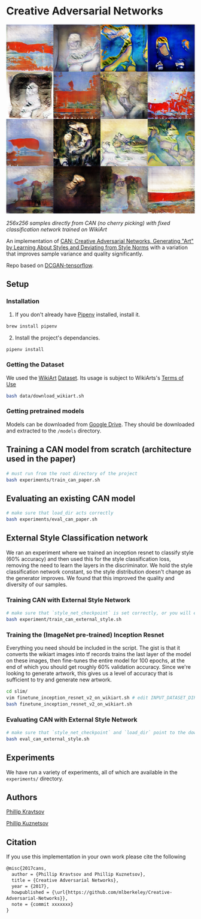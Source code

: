 # Creative Adversarial Networks

![collage](assets/256_external_collage.png)

_256x256 samples directly from CAN (no cherry picking) with fixed classification network trained on WikiArt_

An implementation of [CAN: Creative Adversarial Networks, Generating "Art"
by Learning About Styles and Deviating from Style Norms](https://arxiv.org/abs/1706.07068) with a variation that improves sample variance and quality significantly.

Repo based on [DCGAN-tensorflow](https://github.com/carpedm20/DCGAN-tensorflow).

<!-- with modifications to reduce checkerboard artifacts according to [this -->
<!-- distill article](https://distill.pub/2016/deconv-checkerboard/) -->

## Setup

### Installation

1. If you don't already have [Pipenv](https://pipenv.readthedocs.io/en/latest/) installed, install it.

```bash
brew install pipenv
```

2. Install the project's dependancies.

```bash
pipenv install
```

### Getting the Dataset

We used the [WikiArt](https://www.wikiart.org/)
[Dataset](https://github.com/cs-chan/ICIP2016-PC/tree/f5d6f6b58a6d8a4bd05aaaedd9688d08c02df8f2/WikiArt%20Dataset).
Its usage is subject to WikiArts's [Terms of Use](https://www.wikiart.org/en/terms-of-use)

```bash
bash data/download_wikiart.sh
```

### Getting pretrained models

Models can be downloaded from [Google Drive](https://drive.google.com/drive/folders/12r4dpxW5j1ouQbn51GkCoc-rcZjEZU1u?usp=sharing). They should be downloaded and extracted to the `/models` directory.

## Training a CAN model from scratch (architecture used in the paper)

```bash
# must run from the root directory of the project
bash experiments/train_can_paper.sh
```

## Evaluating an existing CAN model

```bash
# make sure that load_dir acts correctly
bash experiments/eval_can_paper.sh
```

## External Style Classification network

We ran an experiment where we trained an inception resnet to classify style (60% accuracy)
and then used this for the style classification loss, removing the need to learn the layers
in the discriminator. We hold the style classification network constant, so the style distribution
doesn't change as the generator improves. We found that this improved the quality and diversity
of our samples.

### Training CAN with External Style Network

```bash
# make sure that `style_net_checkpoint` is set correctly, or you will error out
bash experiment/train_can_external_style.sh
```

### Training the (ImageNet pre-trained) Inception Resnet

Everything you need should be included in the script. The gist is that it converts the wikiart images into tf records
trains the last layer of the model on these images, then fine-tunes the entire model for 100 epochs, at the end of which
you should get roughly 60% validation accuracy. Since we're looking to generate artwork, this gives us a
level of accuracy that is sufficient to try and generate new artwork.

```bash
cd slim/
vim finetune_inception_resnet_v2_on_wikiart.sh # edit INPUT_DATASET_DIR to match the location of where you downloaded wikiart
bash finetune_inception_resnet_v2_on_wikiart.sh
```

### Evaluating CAN with External Style Network

```bash
# make sure that `style_net_checkpoint` and `load_dir` point to the downloaded models.
bash eval_can_external_style.sh
```

## Experiments

We have run a variety of experiments, all of which are available in the `experiments/` directory.

## Authors

[Phillip Kravtsov](https://github.com/phillip-kravtsov)

[Phillip Kuznetsov](https://github.com/philkuz)

## Citation

If you use this implementation in your own work please cite the following

```
@misc{2017cans,
  author = {Phillip Kravtsov and Phillip Kuznetsov},
  title = {Creative Adversarial Networks},
  year = {2017},
  howpublished = {\url{https://github.com/mlberkeley/Creative-Adversarial-Networks}},
  note = {commit xxxxxxx}
}
```
